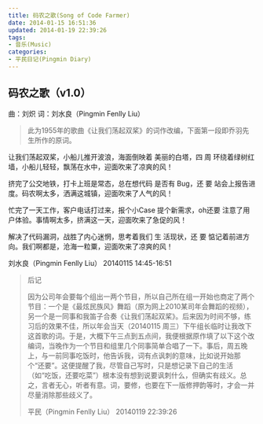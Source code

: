 ```yaml
---
title: 码农之歌(Song of Code Farmer)
date: 2014-01-15 16:51:36
updated: 2014-01-19 22:39:26
tags:
- 音乐(Music)
categories:
- 平民日记(Pingmin Diary)
---
```


## 码农之歌（v1.0）

曲：刘炽
词：刘水良（Pingmin Fenlly Liu）

> 此为1955年的歌曲《让我们荡起双桨》的词作改编，下面第一段即乔羽先生所作的原词。

  让我们荡起双桨，小船儿推开波浪，海面倒映着 美丽的白塔，四  周 环绕着绿树红墙，小船儿轻轻，飘荡在水中，迎面吹来了凉爽的风！

<!-- more -->

  挤完了公交地铁，打卡上班是常态，总在想代码 是否有 Bug，还  要 站会上报告进度。码农啊太多，洒满这城镇，迎面吹来了人气的风！

  忙完了一天工作，客户电话打过来，报个小Case 提个新需求，oh还要 注意了用户体验。事情啊太多，挤满这一天，迎面吹来了急促的风！

  解决了代码漏洞，战胜了内心迷惘，思考着我们 生  活现状，还  要 惦记着前进方向。我们啊都是，沧海一粒粟，迎面吹来了凉爽的风！


刘水良（Pingmin Fenlly Liu）
20140115 14:45-16:51


> 后记
>
> 因为公司年会要每个组出一两个节目，所以自己所在组一开始也商定了两个节目：一个是《最炫民族风》舞蹈（原为网上2010某司年会舞蹈的视频），另一个是一同事和我笛子合奏《让我们荡起双桨》。后来因为时间不够，练习后的效果不佳，所以年会当天（20140115 周三）下午组长临时让我改下这首歌的词。于是，大概下午三点到五点间，我便根据原作填了以下这个改编词，当晚作为一个节目和组里几个同事简单合唱了一下。事后，周五晚上，与一前同事吃饭时，他告诉我，词有点讽刺的意味，比如说开始那个“还要”。这便提醒了我，尽管自己写时，只是想记录下自己的生活（如“吃饭，还要吃菜”）根本没有想到说要讽刺什么，但确实有歧义。总之，言者无心，听者有意。词，要修，也要在下一版修押韵等时，才会一并尽量消除那些歧义了。
>
> 平民（Pingmin Fenlly Liu）
> 20140119 22:39:26
